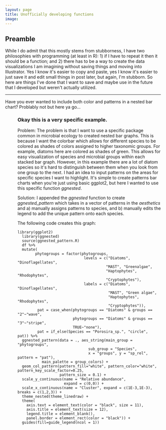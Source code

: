 ```yaml
---
layout: page
title: Unofficially developing functions
image: 
---
```


<h2>Preamble</h2>

<p>While I do admit that this mostly stems from stubborness, I have two philosophies with programming (at least in R): 1) if I have to repeat it then it should be a function; and 2) there has to be a way to create the data visualizations I am imagining without saving things and moving into Illustrator. Yes I know it's easier to copy and paste, yes I know it's easier to just save it and edit small things in post later, but again, I'm stubborn. So here are things I've done that I want to save and maybe use in the future that I developed but weren't actually utilized.</p>

<hr class="major" />

<dl class="accordion">
  <dt>Have you ever wanted to include both color and patterns in a nested bar chart? Problably not but here ya go...</dt>
  <dd><h3>Okay this is a very specific example.</h3>
  <p>Problem: The problem is that I want to use a specific package common in microbial ecology to created nested bar graphs. This is because I want the colorbar which allows for different species to be colored as shades of colors assigned to higher taxonomic groups. For example, diatoms here are colored as shades of green. This allows for easy visualization of species and microbial groups within each stacked bar graph. However, in this example there are a lot of diatom species so it's hard to distinguish between them when you look from one group to the next. I had an idea to input patterns on the areas for specific species I want to highlight. It's simple to create patterns bar charts when you're just using basic ggplot2, but here I wanted to use this specific function <i>ggnested</i>.</p>
  <p>Solution: I appended the <i>ggnested</i> function to create <i>ggnested_pattern</i> which takes in a vector of patterns in the <i>aesthetics</i> and a) manually assigns patterns to species, and b) manually edits the legend to add the unique pattern onto each species.</p>
    <p> The following code creates this graph:
  <pre><code>library(ggplot2)
  library(ggnested)
  source(ggnested_pattern.R)
  df %>%
  mutate(
        phytogroups = factor(phytogroups,
                              levels = c("Diatoms", "Dinoflagellates",
                                        "MAST", "Greenalgae",
                                        "Haptophytes", "Rhodophytes",
                                        "Cryptophytes"), 
                              labels = c("Diatoms", "Dinoflagellates",
                                         "MAST", "Green algae",
                                         "Haptophytes", "Rhodophytes",
                                         "Cryptophytes")),
         pat = case_when(phytogroups == "Diatoms" & groups == "2"~"wave",
                         phytogroups == "Diatoms" & groups == "3"~"stripe",
                         TRUE~"none"),
         pat = if_else(Species == "Porosira_sp.", "circle", pat)) %>%
  ggnested_pattern(data = ., aes_string(main_group = "phytogroups",
                                sub_group = "Species", 
                                x = "groups", y = "sp_rel", pattern = "pat"),
           main_palette = group_colors) + 
  geom_col_pattern(pattern_fill="white", pattern_color="white", pattern_key_scale_factor=0.25,
                   pattern_size = 0.1) +
  scale_y_continuous(name = "Relative abundance",
                     expand = c(0,0)) +
  scale_x_continuous(name = "Cluster", expand = c(1E-3,1E-3), breaks = c(1,2,3)) +
  theme_nested(theme_linedraw) + 
  theme(
    axis.text = element_text(color = "black", size = 11),
    axis.title = element_text(size = 12),
    legend.title = element_blank(),
    panel.border = element_rect(color = "black")) +
  guides(fill=guide_legend(ncol = 1))
</code></pre>
</p>
  </dd>
</dl>

